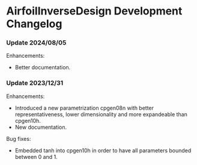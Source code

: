 # AirfoilInverseDesign Development Changelog

### Update 2024/08/05

Enhancements:

* Better documentation.

### Update 2023/12/31

Enhancements:

* Introduced a new parametrization cpgen08n with better representativeness, lower dimensionality and more expandeable than cpgen10h.
* New documentation.

Bug fixes:

* Embedded tanh into cpgen10h in order to have all parameters bounded between 0 and 1.
